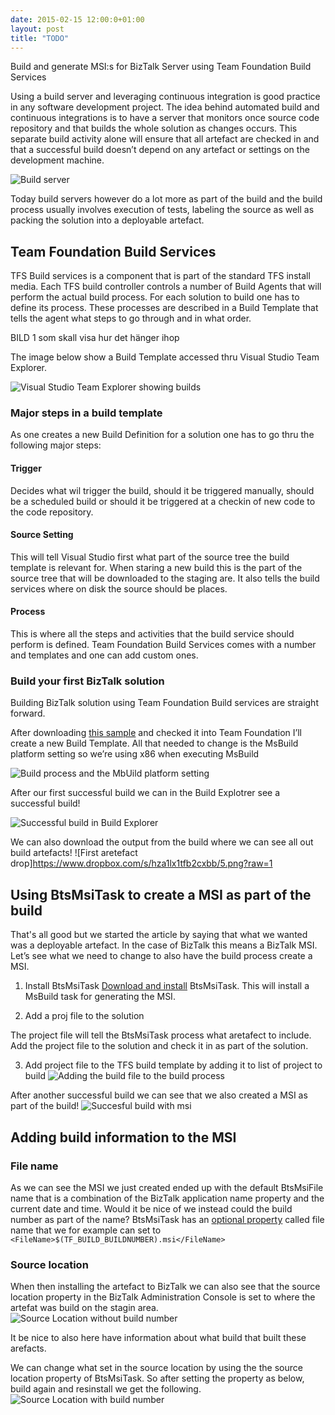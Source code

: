 ```yaml
---
date: 2015-02-15 12:00:0+01:00
layout: post
title: "TODO"
---
```

Build and generate MSI:s for BizTalk Server using Team Foundation Build Services

Using a build server and leveraging continuous integration is good practice in any software 
development project. The idea behind automated build and continuous integrations is to have a server that 
monitors once source code repository and that builds the whole solution as changes occurs. This separate build 
activity alone will ensure that all artefact are checked in and that a successful build doesn’t depend on any 
artefact or settings on the development machine.

![Build server](https://www.dropbox.com/s/qmifhapfsaxkjlb/1.png?raw=1)

Today build servers however do a lot more as part of the build and the build process usually involves execution of 
tests, labeling the source as well as packing the solution into a deployable artefact.

## Team Foundation Build Services
TFS Build services is a component that is part of the standard TFS install media. Each TFS build controller 
controls a number of Build Agents that will perform the actual build process. For each solution to build one has to 
define its process. These processes are described in a Build Template that tells the agent what steps to go through 
and in what order.

BILD 1 som skall visa hur det hänger ihop

The image below show a Build Template accessed thru Visual Studio Team Explorer.

![Visual Studio Team Explorer showing builds](https://www.dropbox.com/s/shd29htzarcm6a4/2.png?raw=1)

### Major steps in a build template
As one creates a new Build Definition for a solution one has to go thru the following major steps:
#### Trigger
Decides what wil trigger the build, should it be triggered manually, should be a scheduled build or should it 
be triggered at a checkin of new code to the code repository.

#### Source Setting
This will tell Visual Studio first what part of the source tree the build template is relevant for. When staring 
a new build this is the part of the source tree that will be downloaded to the staging are. It also tells the build 
services where on disk the source should be places.
#### Process
This is where all the steps and activities that the build service should perform is defined. Team Foundation Build 
Services comes with a number and templates and one can add custom ones. 

### Build your first BizTalk solution
Building BizTalk solution using Team Foundation Build services are straight forward. 

After downloading [this sample](https://github.com/riha/BtsMsiTask/tree/master/Sample) and checked it into Team 
Foundation I’ll create a new Build Template. 
All that needed to change is the MsBuild platform setting so we’re using x86 when executing MsBuild
 
![Build process and the MbUild platform setting](https://www.dropbox.com/s/2alqzwmicye7qsd/3.png?raw=1)

After our first successful build we can in the Build Explotrer see a successful build!

![Successful build in Build Explorer](https://www.dropbox.com/s/nqyaf1almh8dwkk/4.png?raw=1)
 
We can also download the output from the build where we can see all out build artefacts!
![First aretefact drop]https://www.dropbox.com/s/hza1lx1tfb2cxbb/5.png?raw=1
 
## Using BtsMsiTask to create a MSI as part of the build
That's all good but we started the article by saying that what we wanted was a deployable artefact. In the case of 
BizTalk this means a BizTalk MSI. Let’s see what we need to change to also have the build process create a MSI.
1. Install BtsMsiTask
[Download and install](http://richardhallgren.com/BtsMsiTask/) BtsMsiTask. This will install a MsBuild task for generating the MSI.

2. Add a proj file to the solution
<script src="https://gist.github.com/riha/24856902e68bae4ec244.js"></script>

The project file will tell the BtsMsiTask process what aretafect to include. Add the project file to the solution and check it in as 
part of the solution.

3. Add project file to the TFS build template by adding it to list of project to build
![Adding the build file to the build process](https://www.dropbox.com/s/9bvopwd0p6vas1p/6.png?raw=1)

After another successful build we can see that we also created a MSI as part of the build!
![Succesful build with msi](https://www.dropbox.com/s/eadrq1eonqxivdb/7.png?raw=1)
 
## Adding build information to the MSI
### File name
As we can see the MSI we just created ended up with the default BtsMsiFile name that is a combination of the BizTalk application name property and the 
current date and time. Would it be nice of we instead could the build number as part of the name?
BtsMsiTask has an [optional property](http://richardhallgren.com/BtsMsiTask/available-parameters/) called file name that we for 
example can set to `<FileName>$(TF_BUILD_BUILDNUMBER).msi</FileName>`

### Source location
When then installing the artefact to BizTalk we can also see that the source location property in the BizTalk Administration Console is set to 
where the artefat was build on the stagin area. 
![Source Location without build number](https://www.dropbox.com/s/vtayz2mh6h48e7i/8.png?raw=1)

It be nice to also here have information about what build that built these arefacts.
 
We can change what set in the source location by using the the source location property of BtsMsiTask. 
So after setting the property as below, build again and resinstall we get the following.
![Source Location with build number](https://www.dropbox.com/s/lacj7iwzs8nt4e0/9.png?raw=1)
 

